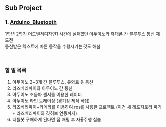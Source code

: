 ## Sub Project
### 1. [Arduino_Bluetooth](https://github.com/PolyGon-13/Sub_Project/tree/ec084bc6c52cefe3bc027583a451853aa10bbf9a/arduino_bluetooth)
1학년 2학기 어드벤쳐디자인1 시간에 실패했던 아두이노와 휴대폰 간 블루투스 통신 재도전</br>
통신받은 텍스트에 따른 동작을 수행시키는 것도 해봄</br>

</br>

### 할 일 목록
1. 아두이노 2~3개 간 블루투스, 유와트 등 통신
2. 라즈베리파이와 아두이노 간 통신
3. 아두이노 초음파 센서를 이용한 레이더
4. 아두이노 라인 트레이싱 (경기장 제작 직접)
5. 라즈베리파이+카메라를 이용하여 ros를 사용한 프로젝트 (이건 새 레포지토리 파기 + 라즈베리파이와 깃허브 연동까지)
6. 터틀봇 구매하게 된다면 집 매핑 후 자율주행 실습
